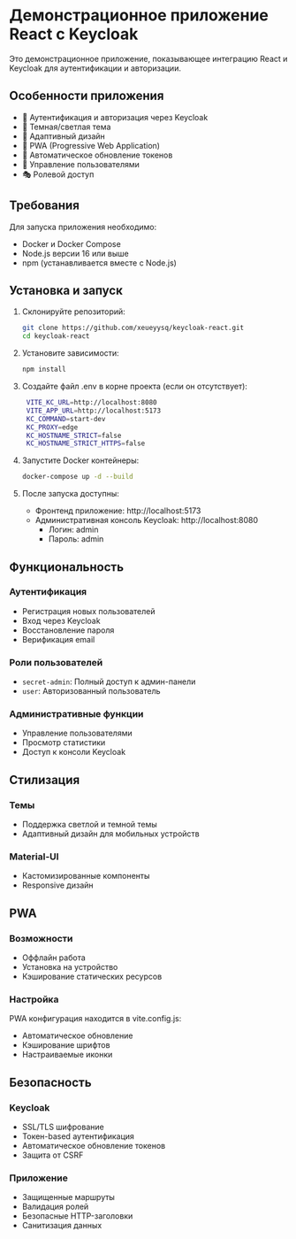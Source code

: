 # Демонстрационное приложение React с Keycloak

Это демонстрационное приложение, показывающее интеграцию React и Keycloak для аутентификации и авторизации.

## Особенности приложения

- 🔐 Аутентификация и авторизация через Keycloak
- 🎨 Темная/светлая тема
- 📱 Адаптивный дизайн
- 🚀 PWA (Progressive Web Application)
- 🔄 Автоматическое обновление токенов
- 👥 Управление пользователями
- 🎭 Ролевой доступ

## Требования

Для запуска приложения необходимо:

- Docker и Docker Compose
- Node.js версии 16 или выше
- npm (устанавливается вместе с Node.js)

## Установка и запуск

1. Склонируйте репозиторий:
   ```bash
   git clone https://github.com/xeueyysq/keycloak-react.git
   cd keycloak-react
   ```

2. Установите зависимости:
   ```bash
   npm install
   ```

3. Создайте файл .env в корне проекта (если он отсутствует):
   ```bash
    VITE_KC_URL=http://localhost:8080
    VITE_APP_URL=http://localhost:5173
    KC_COMMAND=start-dev
    KC_PROXY=edge
    KC_HOSTNAME_STRICT=false
    KC_HOSTNAME_STRICT_HTTPS=false
   ```

4. Запустите Docker контейнеры:
   ```bash
   docker-compose up -d --build
   ```
   
6. После запуска доступны:
   - Фронтенд приложение: http://localhost:5173
   - Административная консоль Keycloak: http://localhost:8080
     - Логин: admin
     - Пароль: admin

## Функциональность

### Аутентификация
- Регистрация новых пользователей
- Вход через Keycloak
- Восстановление пароля
- Верификация email

### Роли пользователей
- `secret-admin`: Полный доступ к админ-панели
- `user`: Авторизованный пользователь

### Административные функции
- Управление пользователями
- Просмотр статистики
- Доступ к консоли Keycloak

## Стилизация

### Темы
- Поддержка светлой и темной темы
- Адаптивный дизайн для мобильных устройств

### Material-UI
- Кастомизированные компоненты
- Responsive дизайн

## PWA

### Возможности
- Оффлайн работа
- Установка на устройство
- Кэширование статических ресурсов

### Настройка
PWA конфигурация находится в vite.config.js:
- Автоматическое обновление
- Кэширование шрифтов
- Настраиваемые иконки

## Безопасность

### Keycloak
- SSL/TLS шифрование
- Токен-based аутентификация
- Автоматическое обновление токенов
- Защита от CSRF

### Приложение
- Защищенные маршруты
- Валидация ролей
- Безопасные HTTP-заголовки
- Санитизация данных
